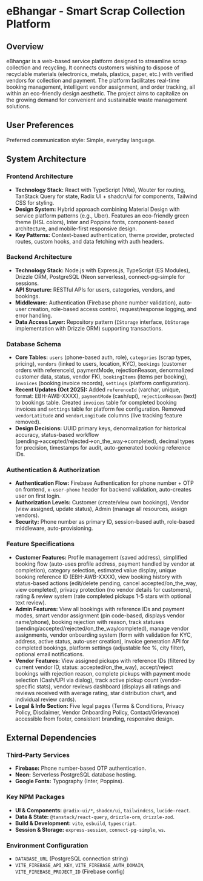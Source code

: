 # eBhangar - Smart Scrap Collection Platform

## Overview

eBhangar is a web-based service platform designed to streamline scrap collection and recycling. It connects customers wishing to dispose of recyclable materials (electronics, metals, plastics, paper, etc.) with verified vendors for collection and payment. The platform facilitates real-time booking management, intelligent vendor assignment, and order tracking, all within an eco-friendly design aesthetic. The project aims to capitalize on the growing demand for convenient and sustainable waste management solutions.

## User Preferences

Preferred communication style: Simple, everyday language.

## System Architecture

### Frontend Architecture
-   **Technology Stack:** React with TypeScript (Vite), Wouter for routing, TanStack Query for state, Radix UI + shadcn/ui for components, Tailwind CSS for styling.
-   **Design System:** Hybrid approach combining Material Design with service platform patterns (e.g., Uber). Features an eco-friendly green theme (HSL colors), Inter and Poppins fonts, component-based architecture, and mobile-first responsive design.
-   **Key Patterns:** Context-based authentication, theme provider, protected routes, custom hooks, and data fetching with auth headers.

### Backend Architecture
-   **Technology Stack:** Node.js with Express.js, TypeScript (ES Modules), Drizzle ORM, PostgreSQL (Neon serverless), connect-pg-simple for sessions.
-   **API Structure:** RESTful APIs for users, categories, vendors, and bookings.
-   **Middleware:** Authentication (Firebase phone number validation), auto-user creation, role-based access control, request/response logging, and error handling.
-   **Data Access Layer:** Repository pattern (`IStorage` interface, `DbStorage` implementation with Drizzle ORM) supporting transactions.

### Database Schema
-   **Core Tables:** `users` (phone-based auth, role), `categories` (scrap types, pricing), `vendors` (linked to users, location, KYC), `bookings` (customer orders with referenceId, paymentMode, rejectionReason, denormalized customer data, status, vendor FK), `bookingItems` (items per booking), `invoices` (booking invoice records), `settings` (platform configuration).
-   **Recent Updates (Oct 2025):** Added `referenceId` (varchar, unique, format: EBH-AWB-XXXX), `paymentMode` (cash/upi), `rejectionReason` (text) to bookings table. Created `invoices` table for completed booking invoices and `settings` table for platform fee configuration. Removed `vendorLatitude` and `vendorLongitude` columns (live tracking feature removed).
-   **Design Decisions:** UUID primary keys, denormalization for historical accuracy, status-based workflow (pending→accepted/rejected→on_the_way→completed), decimal types for precision, timestamps for audit, auto-generated booking reference IDs.

### Authentication & Authorization
-   **Authentication Flow:** Firebase Authentication for phone number + OTP on frontend, `x-user-phone` header for backend validation, auto-creates user on first login.
-   **Authorization Levels:** Customer (create/view own bookings), Vendor (view assigned, update status), Admin (manage all resources, assign vendors).
-   **Security:** Phone number as primary ID, session-based auth, role-based middleware, auto-provisioning.

### Feature Specifications
-   **Customer Features:** Profile management (saved address), simplified booking flow (auto-uses profile address, payment handled by vendor at completion), category selection, estimated value display, unique booking reference ID (EBH-AWB-XXXX), view booking history with status-based actions (edit/delete pending, cancel accepted/on_the_way, view completed), privacy protection (no vendor details for customers), rating & review system (rate completed pickups 1-5 stars with optional text review).
-   **Admin Features:** View all bookings with reference IDs and payment modes, smart vendor assignment (pin code-based, displays vendor name/phone), booking rejection with reason, track statuses (pending/accepted/rejected/on_the_way/completed), manage vendor assignments, vendor onboarding system (form with validation for KYC, address, active status, auto-user creation), invoice generation API for completed bookings, platform settings (adjustable fee %, city filter), optional email notifications.
-   **Vendor Features:** View assigned pickups with reference IDs (filtered by current vendor ID, status: accepted/on_the_way), accept/reject bookings with rejection reason, complete pickups with payment mode selection (Cash/UPI via dialog), track active pickup count (vendor-specific stats), vendor reviews dashboard (displays all ratings and reviews received with average rating, star distribution chart, and individual review cards).
-   **Legal & Info Section:** Five legal pages (Terms & Conditions, Privacy Policy, Disclaimer, Vendor Onboarding Policy, Contact/Grievance) accessible from footer, consistent branding, responsive design.

## External Dependencies

### Third-Party Services
-   **Firebase:** Phone number-based OTP authentication.
-   **Neon:** Serverless PostgreSQL database hosting.
-   **Google Fonts:** Typography (Inter, Poppins).

### Key NPM Packages
-   **UI & Components:** `@radix-ui/*`, `shadcn/ui`, `tailwindcss`, `lucide-react`.
-   **Data & State:** `@tanstack/react-query`, `drizzle-orm`, `drizzle-zod`.
-   **Build & Development:** `vite`, `esbuild`, `typescript`.
-   **Session & Storage:** `express-session`, `connect-pg-simple`, `ws`.

### Environment Configuration
-   `DATABASE_URL` (PostgreSQL connection string)
-   `VITE_FIREBASE_API_KEY`, `VITE_FIREBASE_AUTH_DOMAIN`, `VITE_FIREBASE_PROJECT_ID` (Firebase config)